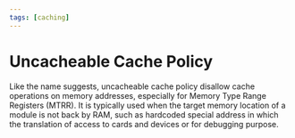 ```yaml
---
tags: [caching]
---
```


# Uncacheable Cache Policy

Like the name suggests, uncacheable cache policy disallow cache operations on
memory addresses, especially for Memory Type Range Registers (MTRR). It is
typically used when the target memory location of a module is not back by RAM,
such as hardcoded special address in which the translation of access to cards
and devices or for debugging purpose.
